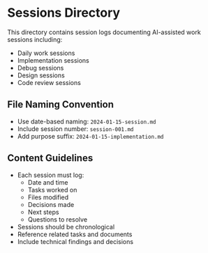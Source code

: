 # Sessions Directory

This directory contains session logs documenting AI-assisted work sessions including:

- Daily work sessions
- Implementation sessions
- Debug sessions
- Design sessions
- Code review sessions

## File Naming Convention
- Use date-based naming: `2024-01-15-session.md`
- Include session number: `session-001.md`
- Add purpose suffix: `2024-01-15-implementation.md`

## Content Guidelines
- Each session must log:
  - Date and time
  - Tasks worked on
  - Files modified
  - Decisions made
  - Next steps
  - Questions to resolve
- Sessions should be chronological
- Reference related tasks and documents
- Include technical findings and decisions